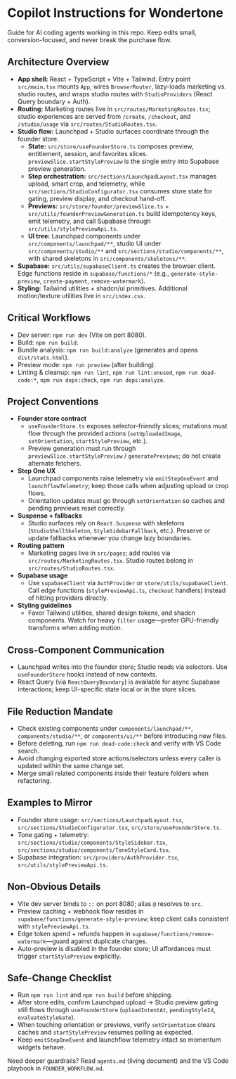 # Copilot Instructions for Wondertone

Guide for AI coding agents working in this repo. Keep edits small, conversion-focused, and never break the purchase flow.

## Architecture Overview
- **App shell:** React + TypeScript + Vite + Tailwind. Entry point `src/main.tsx` mounts `App`, wires `BrowserRouter`, lazy-loads marketing vs. studio routes, and wraps studio routes with `StudioProviders` (React Query boundary + Auth).
- **Routing:** Marketing routes live in `src/routes/MarketingRoutes.tsx`; studio experiences are served from `/create`, `/checkout`, and `/studio/usage` via `src/routes/StudioRoutes.tsx`.
- **Studio flow:** Launchpad + Studio surfaces coordinate through the founder store.
  - **State:** `src/store/useFounderStore.ts` composes preview, entitlement, session, and favorites slices. `previewSlice.startStylePreview` is the single entry into Supabase preview generation.
  - **Step orchestration:** `src/sections/LaunchpadLayout.tsx` manages upload, smart crop, and telemetry, while `src/sections/StudioConfigurator.tsx` consumes store state for gating, preview display, and checkout hand-off.
  - **Previews:** `src/store/founder/previewSlice.ts` + `src/utils/founderPreviewGeneration.ts` build idempotency keys, emit telemetry, and call Supabase through `src/utils/stylePreviewApi.ts`.
  - **UI tree:** Launchpad components under `src/components/launchpad/**`, studio UI under `src/components/studio/**` and `src/sections/studio/components/**`, with shared skeletons in `src/components/skeletons/**`.
- **Supabase:** `src/utils/supabaseClient.ts` creates the browser client. Edge functions reside in `supabase/functions/*` (e.g., `generate-style-preview`, `create-payment`, `remove-watermark`).
- **Styling:** Tailwind utilities + shadcn/ui primitives. Additional motion/texture utilities live in `src/index.css`.

## Critical Workflows
- Dev server: `npm run dev` (Vite on port 8080).
- Build: `npm run build`.
- Bundle analysis: `npm run build:analyze` (generates and opens `dist/stats.html`).
- Preview mode: `npm run preview` (after building).
- Linting & cleanup: `npm run lint`, `npm run lint:unused`, `npm run dead-code:*`, `npm run deps:check`, `npm run deps:analyze`.

## Project Conventions
- **Founder store contract**
  - `useFounderStore.ts` exposes selector-friendly slices; mutations must flow through the provided actions (`setUploadedImage`, `setOrientation`, `startStylePreview`, etc.).
  - Preview generation must run through `previewSlice.startStylePreview` / `generatePreviews`; do not create alternate fetchers.
- **Step One UX**
  - Launchpad components raise telemetry via `emitStepOneEvent` and `launchflowTelemetry`; keep those calls when adjusting upload or crop flows.
  - Orientation updates must go through `setOrientation` so caches and pending previews reset correctly.
- **Suspense + fallbacks**
  - Studio surfaces rely on `React.Suspense` with skeletons (`StudioShellSkeleton`, `StyleSidebarFallback`, etc.). Preserve or update fallbacks whenever you change lazy boundaries.
- **Routing pattern**
  - Marketing pages live in `src/pages`; add routes via `src/routes/MarketingRoutes.tsx`. Studio routes belong in `src/routes/StudioRoutes.tsx`.
- **Supabase usage**
  - Use `supabaseClient` via `AuthProvider` or `store/utils/supabaseClient`. Call edge functions (`stylePreviewApi.ts`, `checkout` handlers) instead of hitting providers directly.
- **Styling guidelines**
  - Favor Tailwind utilities, shared design tokens, and shadcn components. Watch for heavy `filter` usage—prefer GPU-friendly transforms when adding motion.

## Cross-Component Communication
- Launchpad writes into the founder store; Studio reads via selectors. Use `useFounderStore` hooks instead of new contexts.
- React Query (via `ReactQueryBoundary`) is available for async Supabase interactions; keep UI-specific state local or in the store slices.

## File Reduction Mandate
- Check existing components under `components/launchpad/**`, `components/studio/**`, or `components/ui/**` before introducing new files.
- Before deleting, run `npm run dead-code:check` and verify with VS Code search.
- Avoid changing exported store actions/selectors unless every caller is updated within the same change set.
- Merge small related components inside their feature folders when refactoring.

## Examples to Mirror
- Founder store usage: `src/sections/LaunchpadLayout.tsx`, `src/sections/StudioConfigurator.tsx`, `src/store/useFounderStore.ts`.
- Tone gating + telemetry: `src/sections/studio/components/StyleSidebar.tsx`, `src/sections/studio/components/ToneStyleCard.tsx`.
- Supabase integration: `src/providers/AuthProvider.tsx`, `src/utils/stylePreviewApi.ts`.

## Non-Obvious Details
- Vite dev server binds to `::` on port 8080; alias `@` resolves to `src`.
- Preview caching + webhook flow resides in `supabase/functions/generate-style-preview`; keep client calls consistent with `stylePreviewApi.ts`.
- Edge token spend + refunds happen in `supabase/functions/remove-watermark`—guard against duplicate charges.
- Auto-preview is disabled in the founder store; UI affordances must trigger `startStylePreview` explicitly.

## Safe-Change Checklist
- Run `npm run lint` and `npm run build` before shipping.
- After store edits, confirm Launchpad upload → Studio preview gating still flows through `useFounderStore` (`uploadIntentAt`, `pendingStyleId`, `evaluateStyleGate`).
- When touching orientation or previews, verify `setOrientation` clears caches and `startStylePreview` resumes polling as expected.
- Keep `emitStepOneEvent` and launchflow telemetry intact so momentum widgets behave.

Need deeper guardrails? Read `agents.md` (living document) and the VS Code playbook in `FOUNDER_WORKFLOW.md`.
